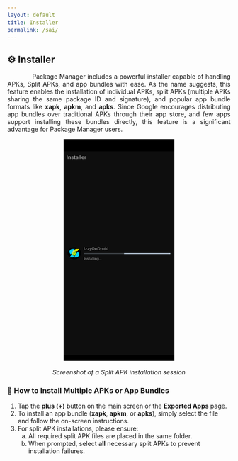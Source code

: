 ```yaml
---
layout: default
title: Installer
permalink: /sai/
---
```


<style>
    tab1 { padding-left: 4em; }
</style>

## ⚙️ Installer

<p style="text-align: justify;"><tab1>Package Manager includes a powerful installer capable of handling APKs, Split APKs, and app bundles with ease. As the name suggests, this feature enables the installation of individual APKs, split APKs (multiple APKs sharing the same package ID and signature), and popular app bundle formats like <b>xapk</b>, <b>apkm</b>, and <b>apks</b>. Since Google encourages distributing app bundles over traditional APKs through their app store, and few apps support installing these bundles directly, this feature is a significant advantage for Package Manager users.</tab1></p>

<p style="text-align: center;"><img src="https://raw.githubusercontent.com/SmartPack/PackageManager/master/fastlane/metadata/android/en-US/images/phoneScreenshots/7.jpg" alt="Split APK Installation session" width="250" height="500" /></p> <p style="text-align: center;"><em>Screenshot of a Split APK installation session</em></p>

### 📂 How to Install Multiple APKs or App Bundles

<ol> <li>Tap the <b>plus (+)</b> button on the main screen or the <b>Exported Apps</b> page.</li> <li>To install an app bundle (<b>xapk</b>, <b>apkm</b>, or <b>apks</b>), simply select the file and follow the on-screen instructions.</li> <li>For split APK installations, please ensure: <ol type="a"> <li>All required split APK files are placed in the same folder.</li> <li>When prompted, select <strong>all</strong> necessary split APKs to prevent installation failures.</li> </ol> </li> </ol>